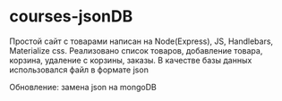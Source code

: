 # courses-jsonDB
Простой сайт с товарами написан на Node(Express), JS, Handlebars, Materialize css. Реализовано список товаров, добавление товара, корзина, удаление с корзины, заказы. В качестве базы данных использовался файл в формате json

Обновление: замена json на mongoDB
